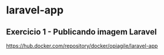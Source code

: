 # laravel-app 
## Exercicio 1 - Publicando imagem Laravel
https://hub.docker.com/repository/docker/opiagile/laravel-app
